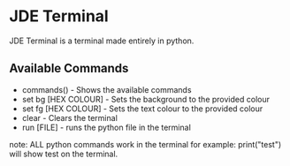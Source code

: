 # JDE Terminal
JDE Terminal is a terminal made entirely in python.
## Available Commands
* commands() - Shows the available commands
* set bg [HEX COLOUR] - Sets the background to the provided colour
* set fg [HEX COLOUR] - Sets the text colour to the provided colour
* clear - Clears the terminal
* run [FILE] - runs the python file in the terminal

note: ALL python commands work in the terminal for example: print("test") will show test on the terminal.
